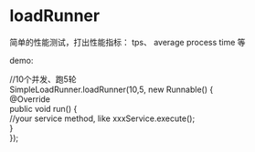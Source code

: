 # loadRunner
简单的性能测试，打出性能指标： tps、 average process time 等

demo:

//10个并发、跑5轮     
 SimpleLoadRunner.loadRunner(10,5, new Runnable() {    
  @Override    
    public void run() {    
         //your service method, like xxxService.execute();    
     }      
 });
